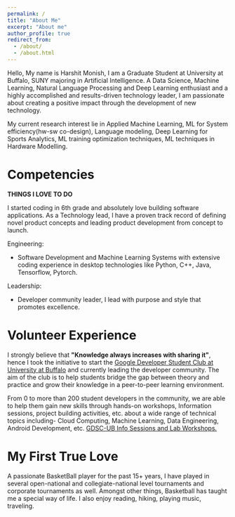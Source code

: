 ```yaml
---
permalink: /
title: "About Me"
excerpt: "About me"
author_profile: true
redirect_from: 
  - /about/
  - /about.html
---
```


Hello, My name is Harshit Monish, I am a Graduate Student at University at Buffalo, SUNY majoring in Artificial Intelligence. A Data Science, Machine Learning, Natural Language Processing and Deep Learning enthusiast and a highly accomplished and results-driven technology leader, I am passionate about creating a positive impact through the development of new technology.

My current research interest lie in Applied Machine Learning, ML for System efficiency(hw-sw co-design), Language modeling, Deep Learning for Sports Analytics, ML training optimization techniques, ML techniques in Hardware Modelling.

Competencies
======
**THINGS I LOVE TO DO**

I started coding in 6th grade and absolutely love building software applications. As a Technology lead, I have a proven track record of defining novel product concepts and leading product development from concept to launch.

Engineering:
* Software Development and Machine Learning Systems with extensive coding experience in desktop technologies like Python, C++, Java, Tensorflow, Pytorch.

Leadership:
* Developer community leader, I lead with purpose and style that promotes excellence.

Volunteer Experience
======
 I strongly believe that **"Knowledge always increases with sharing it"**, hence I took the initiative to start the [Google Developer Student Club at University at Buffalo](https://gdsc.community.dev/university-at-buffalo/) and currently leading the developer community. The aim of the club is to help students bridge the gap between theory and practice and grow their knowledge in a peer-to-peer learning environment.

 From 0 to more than 200 student developers in the community, we are able to help them gain new skills through hands-on workshops, Information sessions, project building activities, etc. about a wide range of technical topics including- Cloud Computing, Machine Learning, Data Engineering, Android Development, etc. [GDSC-UB Info Sessions and Lab Workshops.](https://www.youtube.com/channel/UCE81NjVFck4axGmgZpwG--Q)

My First True Love
=====
A passionate BasketBall player for the past 15+ years, I have played in several open-national and collegiate-national level tournaments and corporate tournaments as well. Amongst other things, Basketball has taught me a special way of life.
I also enjoy reading, hiking, playing music, traveling.

